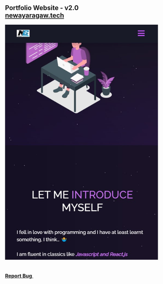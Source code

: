 <h2 className="text-center">
  Portfolio Website - v2.0<br />
  <a href="https://newayaragaw.vercel.app/" target="_blank" rel="noopener noreferrer">newayaragaw.tech</a>
</h2>
<div className="d-flex justify-content-center">
  <img src="./Images/readme-img1.jpg" alt="Demo" />
</div>

<br />


<h3 className="text-center">
  <a href="https://github.com/neway-aragaw/Portfolio/issues" target="_blank" rel="noopener noreferrer">
    <i className="fas fa-bug"></i> Report Bug
  </a>
  &nbsp; &nbsp;
  <a href="https://github.com/neway-aragaw/Portfolio/issues" target="_blank" rel="
